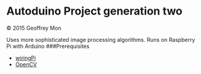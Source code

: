 Autoduino Project generation two
=================
© 2015 Geoffrey Mon

Uses more sophisticated image processing algorithms. 
Runs on Raspberry Pi with Arduino
###Prerequisites
* [wiringPi](http://wiringpi.com/)
* [OpenCV](http://opencv.org/)